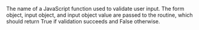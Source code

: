 The name of a JavaScript function used to validate user input. The form object, input object,
		and input object value are passed to the routine, which should return True if validation succeeds and
		False otherwise.